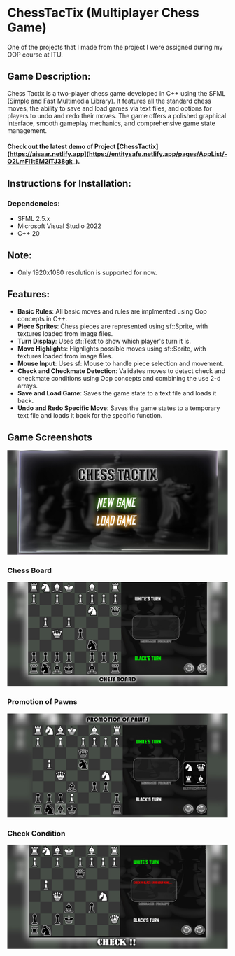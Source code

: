 # ChessTacTix (Multiplayer Chess Game)
One of the projects that I made from the project I were assigned during my OOP course at ITU.
<br>

## Game Description:
Chess Tactix is a two-player chess game developed in C++ using the SFML (Simple and Fast Multimedia Library). It features all the standard chess moves, the ability to save and load games via text files, and options for players to undo and redo their moves. The game offers a polished graphical interface, smooth gameplay mechanics, and comprehensive game state management.

#### Check out the latest demo of Project [ChessTactix](https://aisaar.netlify.app](https://entitysafe.netlify.app/pages/AppList/-O2LmFl1tEM2iTJ38gk_). 

## Instructions for Installation:
### Dependencies:
* SFML 2.5.x
* Microsoft Visual Studio 2022
* C++ 20

## Note: 
* Only 1920x1080 resolution is supported for now.
## Features:
- **Basic Rules**: All basic moves and rules are implmented using Oop concepts in C++.
- **Piece Sprites**: Chess pieces are represented using sf::Sprite, with textures loaded from image files.
- **Turn Display**: Uses sf::Text to show which player's turn it is.
- **Move Highlight**s: Highlights possible moves using sf::Sprite, with textures loaded from image files.
- **Mouse Input**: Uses sf::Mouse to handle piece selection and movement.
- **Check and Checkmate Detection**: Validates moves to detect check and checkmate conditions using Oop concepts and combining the use 2-d arrays.
- **Save and Load Game**: Saves the game state to a text file and loads it back.
- **Undo and Redo Specific Move**: Saves the game states to a temporary text file and loads it back for the specific function.

## Game Screenshots
![Main menu](https://github.com/Kharbooza978/EntitySafe/blob/main/Chess/chess2.jpg)
### Chess Board
![Board screenshot](https://github.com/Kharbooza978/EntitySafe/blob/main/Chess/chess3.jpg)
### Promotion of Pawns
![Board screenshot](https://github.com/Kharbooza978/EntitySafe/blob/main/Chess/chess4.jpg)
### Check Condition
![Promotion prompt](https://github.com/Kharbooza978/EntitySafe/blob/main/Chess/chess5.jpg) 
